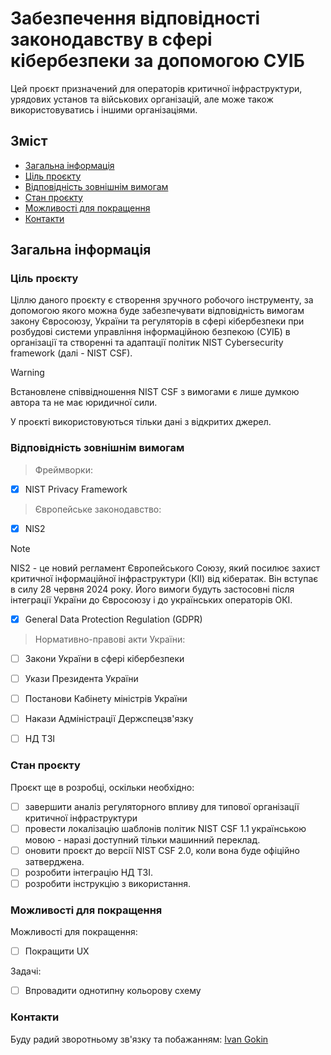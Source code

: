# Забезпечення відповідності законодавству в сфері кібербезпеки за допомогою СУІБ
Цей проєкт призначений для операторів критичної інфраструктури, урядових установ та військових організацій, але може також використовуватись і іншими організаціями.

## Зміст
* [Загальна інформація](#Загальна-інформація)
* [Ціль проєкту](#Ціль-проєкту)
* [Відповідність зовнішнім вимогам](#відповідність-зовнішнім-вимогам)
* [Стан проєкту](#стан-проєкту)
* [Можливості для покращення](#можливості-для-покращення)
* [Контакти](#контакти)

## Загальна інформація

### Ціль проєкту
Ціллю даного проєкту є створення зручного робочого інструменту, за допомогою якого можна буде забезпечувати відповідність вимогам закону Євросоюзу, України та регуляторів в сфері кібербезпеки при розбудові системи управління інформаційною безпекою (СУІБ) в організації та створенні та адаптації політик NIST Cybersecurity framework (далі - NIST CSF).
> [!WARNING]                                   
> Встановлене співвідношення NIST CSF з вимогами є лише думкою автора та не має юридичної сили.

У проєкті використовуються тільки дані з відкритих джерел.

### Відповідність зовнішнім вимогам
> Фреймворки:
- [x] NIST Privacy Framework

> Європейське законодавство:
- [x] NIS2
> [!NOTE]                                   
> NIS2 - це новий регламент Європейського Союзу, який посилює захист критичної інформаційної інфраструктури (КІІ) від кібератак. Він вступає в силу 28 червня 2024 року. Його вимоги будуть застосовні після інтеграції України до Євросоюзу і до українських операторів ОКІ.
- [x] General Data Protection Regulation (GDPR)
> Нормативно-правові акти України:
- [ ] Закони України в сфері кібербезпеки
- [ ] Укази Президента України
- [ ] Постанови Кабінету міністрів України
- [ ] Накази Адміністрації Держспецзв'язку
- [ ] НД ТЗІ


### Стан проєкту
Проєкт ще в розробці, оскільки необхідно:
- [ ] завершити аналіз регуляторного впливу для типової організації критичної інфраструктури
- [ ] провести локалізацію шаблонів політик NIST CSF 1.1 українською мовою - наразі доступний тільки машинний переклад.
- [ ] оновити проєкт до версії NIST CSF 2.0, коли вона буде офіційно затверджена.
- [ ] розробити інтеграцію НД ТЗІ.
- [ ] розробити інструкцію з використання.
      
### Можливості для покращення
Можливості для покращення:
- [ ] Покращити UX

Задачі:
- [ ] Впровадити однотипну кольорову схему

### Контакти
Буду радий зворотньому зв'язку та побажанням: [Ivan Gokin](https://www.linkedin.com/in/ivan-gokin-2ba0a4136/)
